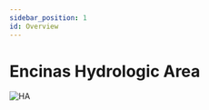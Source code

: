 ```yaml
---
sidebar_position: 1
id: Overview
---
```


# Encinas Hydrologic Area

![HA](/img/Goals-Progress/Encinas/HA.png)
